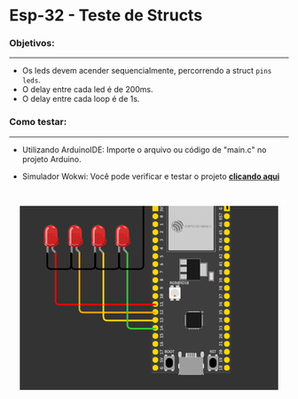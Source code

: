 # Esp-32 - Teste de Structs

### Objetivos:
---
- Os leds devem acender sequencialmente, percorrendo a struct `pins leds`.
- O delay entre cada led é de 200ms.
- O delay entre cada loop é de 1s.

### Como testar:
---
- Utilizando ArduinoIDE:
  Importe o arquivo ou código de "main.c" no projeto Arduino.

- Simulador Wokwi:
  Você pode verificar e testar o projeto [**clicando aqui**](https://wokwi.com/projects/410512422111710209)

<br>


<div align=center>

![Imagem de Wokwi - Simulador de Arduino/Esp32](image.png)

</div>